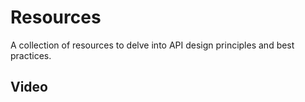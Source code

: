# Resources

A collection of resources to delve into API design principles and best practices.

## Video

<YouTube url="https://www.youtube.com/embed/wmtmmMOw0aY" />

<YouTube url="https://www.youtube.com/embed/NLYpUN-oItY" />

<YouTube url="https://www.youtube.com/embed/suJYiRpP1iw" />

<YouTube url="https://www.youtube.com/embed/N05-F739ljo" />
